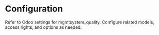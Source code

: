 # Configuration

Refer to Odoo settings for mgmtsystem_quality. Configure related models, access rights, and options as needed.
